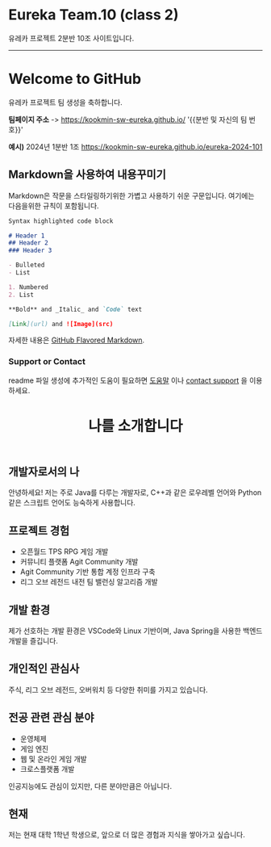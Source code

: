 # Eureka Team.10 (class 2)

유레카 프로젝트 2분반 10조 사이트입니다.

---

# Welcome to GitHub

유레카 프로젝트 팀 생성을 축하합니다.

**팀페이지 주소** -> https://kookmin-sw-eureka.github.io/ '{{분반 및 자신의 팀 번호}}'

**예시)** 2024년 1분반 1조  https://kookmin-sw-eureka.github.io/eureka-2024-101

## Markdown을 사용하여 내용꾸미기

Markdown은 작문을 스타일링하기위한 가볍고 사용하기 쉬운 구문입니다. 여기에는 다음을위한 규칙이 포함됩니다.

```markdown
Syntax highlighted code block

# Header 1
## Header 2
### Header 3

- Bulleted
- List

1. Numbered
2. List

**Bold** and _Italic_ and `Code` text

[Link](url) and ![Image](src)
```

자세한 내용은 [GitHub Flavored Markdown](https://guides.github.com/features/mastering-markdown/).

### Support or Contact

readme 파일 생성에 추가적인 도움이 필요하면 [도움말](https://help.github.com/articles/about-readmes/) 이나 [contact support](https://github.com/contact) 을 이용하세요.





<html lang="en">
<head>
  <meta charset="UTF-8">
  <meta name="viewport" content="width=device-width, initial-scale=1.0">
  <title>나를 소개하는 웹페이지</title>
  <link rel="stylesheet" href="styles.css">
</head>
<body>
  <header>
    <h1>나를 소개합니다</h1>
  </header>
  <main>
    <div class="card" data-scroll="left">
      <h2>개발자로서의 나</h2>
      <p>안녕하세요! 저는 주로 Java를 다루는 개발자로, C++과 같은 로우레벨 언어와 Python 같은 스크립트 언어도 능숙하게 사용합니다.</p>
    </div>
    <div class="card" data-scroll="right">
      <h2>프로젝트 경험</h2>
      <ul>
        <li>오픈월드 TPS RPG 게임 개발</li>
        <li>커뮤니티 플랫폼 Agit Community 개발</li>
        <li>Agit Community 기반 통합 계정 인프라 구축</li>
        <li>리그 오브 레전드 내전 팀 밸런싱 알고리즘 개발</li>
      </ul>
    </div>
    <div class="card" data-scroll="left">
      <h2>개발 환경</h2>
      <p>제가 선호하는 개발 환경은 VSCode와 Linux 기반이며, Java Spring을 사용한 백엔드 개발을 즐깁니다.</p>
    </div>
    <div class="card" data-scroll="right">
      <h2>개인적인 관심사</h2>
      <p>주식, 리그 오브 레전드, 오버워치 등 다양한 취미를 가지고 있습니다.</p>
    </div>
    <div class="card" data-scroll="left">
      <h2>전공 관련 관심 분야</h2>
      <ul>
        <li>운영체제</li>
        <li>게임 엔진</li>
        <li>웹 및 온라인 게임 개발</li>
        <li>크로스플랫폼 개발</li>
      </ul>
      <p>인공지능에도 관심이 있지만, 다른 분야만큼은 아닙니다.</p>
    </div>
    <div class="card" data-scroll="right">
      <h2>현재</h2>
      <p>저는 현재 대학 1학년 학생으로, 앞으로 더 많은 경험과 지식을 쌓아가고 싶습니다.</p>
    </div>
  </main>
  <script src="script.js">
    const cards = document.querySelectorAll('.card');

const handleScroll = () => {
  cards.forEach(card => {
    const rect = card.getBoundingClientRect();
    const isVisible = rect.top < window.innerHeight && rect.bottom > 0;
    if (isVisible) {
      card.classList.add('visible');
    } else {
      card.classList.remove('visible');
    }
  });
};

window.addEventListener('scroll', handleScroll);

// 페이지 로드 시 초기 호출
handleScroll();
  </script>
</body>
</html>
